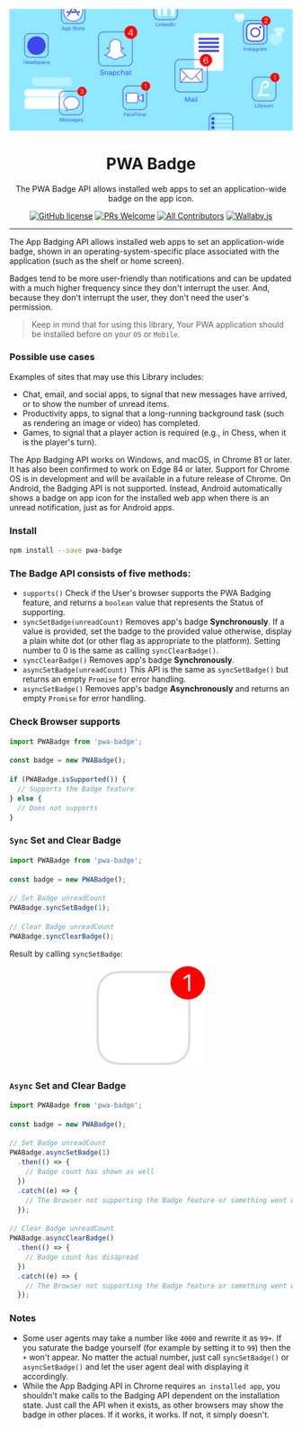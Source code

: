 <div align="center">
	<p align="center">
		<img src="./images/image.png" border="0" />
	</p>
	<h1 align="center">PWA Badge</h1>
	<p align="center">The PWA Badge API allows installed web apps to set an application-wide badge on the app icon.</p>

[![GitHub license](https://img.shields.io/badge/license-MIT-blue.svg)](https://github.com/ali-master/pwa-badge/blob/master/LICENSE)
[![PRs Welcome](https://img.shields.io/badge/PRs-welcome-orange.svg)](https://github.com/ali-master/pwa-badge/compare)
[![All Contributors](https://img.shields.io/badge/all_contributors-1-orange.svg)](#contributors-)
[![Wallaby.js](https://img.shields.io/badge/wallaby.js-powered-blue.svg?style=flat&logo=github)](https://wallabyjs.com/oss/)

</div>
<hr />

The App Badging API allows installed web apps to set an application-wide badge,
shown in an operating-system-specific place associated with the application
(such as the shelf or home screen).

Badges tend to be more user-friendly than notifications and can be updated with
a much higher frequency since they don't interrupt the user. And, because they
don't interrupt the user, they don't need the user's permission.

> Keep in mind that for using this library, Your PWA application should be
> installed before on your `OS` or `Mobile`.

### Possible use cases

Examples of sites that may use this Library includes:

- Chat, email, and social apps, to signal that new messages have arrived, or to
  show the number of unread items.
- Productivity apps, to signal that a long-running background task (such as
  rendering an image or video) has completed.
- Games, to signal that a player action is required (e.g., in Chess, when it is
  the player's turn).

The App Badging API works on Windows, and macOS, in Chrome 81 or later. It has
also been confirmed to work on Edge 84 or later. Support for Chrome OS is in
development and will be available in a future release of Chrome. On Android, the
Badging API is not supported. Instead, Android automatically shows a badge on
app icon for the installed web app when there is an unread notification, just as
for Android apps.

### Install

```bash
npm install --save pwa-badge
```

### The Badge API consists of five methods:

- `supports()` Check if the User's browser supports the PWA Badging feature, and
  returns a `boolean` value that represents the Status of supporting.
- `syncSetBadge(unreadCount)` Removes app's badge **Synchronously**. If a value
  is provided, set the badge to the provided value otherwise, display a plain
  white dot (or other flag as appropriate to the platform). Setting number to 0
  is the same as calling `syncClearBadge()`.
- `syncClearBadge()` Removes app's badge **Synchronously**.
- `asyncSetBadge(unreadCount)` This API is the same as `syncSetBadge()` but
  returns an empty `Promise` for error handling.
- `asyncSetBadge()` Removes app's badge **Asynchronously** and returns an empty
  `Promise` for error handling.

### Check Browser supports

```js
import PWABadge from 'pwa-badge';

const badge = new PWABadge();

if (PWABadge.isSupported()) {
  // Supports the Badge feature
} else {
  // Does not supports
}
```

### `Sync` Set and Clear Badge

```js
import PWABadge from 'pwa-badge';

const badge = new PWABadge();

// Set Badge unreadCount
PWABadge.syncSetBadge(1);

// Clear Badge unreadCount
PWABadge.syncClearBadge();
```

Result by calling `syncSetBadge`:

<div align="center">
	<p align="center">
		<img src="./images/demo.png" border="0" />
	</p>
</div>

### `Async` Set and Clear Badge

```js
import PWABadge from 'pwa-badge';

const badge = new PWABadge();

// Set Badge unreadCount
PWABadge.asyncSetBadge(1)
  .then(() => {
    // Badge count has shown as well
  })
  .catch((e) => {
    // The Browser not supporting the Badge feature or something went wrong
  });

// Clear Badge unreadCount
PWABadge.asyncClearBadge()
  .then(() => {
    // Badge count has disapread
  })
  .catch((e) => {
    // The Browser not supporting the Badge feature or something went wrong
  });
```

### Notes

- Some user agents may take a number like `4000` and rewrite it as `99+`. If you
  saturate the badge yourself (for example by setting it to `99`) then the `+`
  won't appear. No matter the actual number, just call `syncSetBadge()` or
  `asyncSetBadge()` and let the user agent deal with displaying it accordingly.
- While the App Badging API in Chrome requires `an installed app`, you shouldn't
  make calls to the Badging API dependent on the installation state. Just call
  the API when it exists, as other browsers may show the badge in other places.
  If it works, it works. If not, it simply doesn't.
